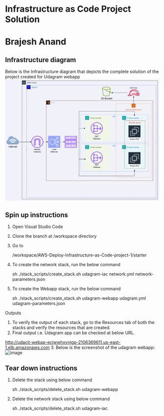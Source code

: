 # Infrastructure as Code Project Solution
# Brajesh Anand
## Infrastructure diagram
Below is the Infrastructure diagram that depicts the complete solution of the project created for Udagram webapp
<img width="2002" alt="udacity_udagram_network" src="https://github.com/brajeshanand/AWS-Deploy-Infrastructure-as-Code-project/blob/master/starter/Infrastructure-diagram/udacity_udagram_network.png">


## Spin up instructions
1. Open Visual Studio Code
2. Clone the branch at /workspace directory
3. Go to

   /workspace/AWS-Deploy-Infrastructure-as-Code-project-1/starter
4. To create the network stack, run the below command

   sh ./stack_scripts/create_stack.sh udagram-iac network.yml network-parameters.json
5. To create the Webapp stack, run the below command

   sh ./stack_scripts/create_stack.sh udagram-webapp udagram.yml udagram-parameters.json

Outputs
1. To verify the output of each stack, go to the Resources tab of both the stacks and verify the resources that are created.
2. Final output i.e. Udagram app can be checked at below URL.
 
  http://udacit-webap-ecjwwhxvnjgp-2106369611.us-east-1.elb.amazonaws.com
3. Below is the screenshot of the udagram webapp:
   <img width="622" alt="image" src="https://github.com/user-attachments/assets/2957ca5e-30c8-400f-8533-d8d2ac038565">



## Tear down instructions

1. Delete the stack using below command

   sh ./stack_scripts/delete_stack.sh udagram-webapp

2. Delete the network stack using below command

   sh ./stack_scripts/delete_stack.sh udagram-iac
